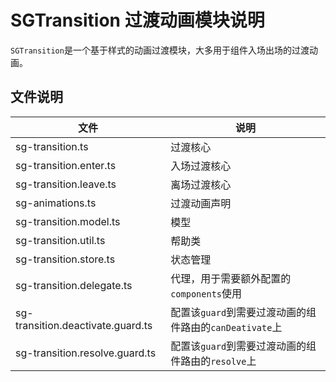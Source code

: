 # SGTransition 过渡动画模块说明

`SGTransition`是一个基于样式的动画过渡模块，大多用于组件入场出场的过渡动画。

## 文件说明

| 文件                              | 说明                                                    |
| --------------------------------- | ------------------------------------------------------- |
| sg-transition.ts                  | 过渡核心                                                |
| sg-transition.enter.ts            | 入场过渡核心                                            |
| sg-transition.leave.ts            | 离场过渡核心                                            |
| sg-animations.ts                  | 过渡动画声明                                            |
| sg-transition.model.ts            | 模型                                                    |
| sg-transition.util.ts             | 帮助类                                                  |
| sg-transition.store.ts            | 状态管理                                                |
| sg-transition.delegate.ts         | 代理，用于需要额外配置的`components`使用                |
| sg-transition.deactivate.guard.ts | 配置该`guard`到需要过渡动画的组件路由的`canDeativate`上 |
| sg-transition.resolve.guard.ts    | 配置该`guard`到需要过渡动画的组件路由的`resolve`上      |
